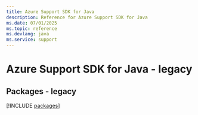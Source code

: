 ```yaml
---
title: Azure Support SDK for Java
description: Reference for Azure Support SDK for Java
ms.date: 07/01/2025
ms.topic: reference
ms.devlang: java
ms.service: support
---
```

# Azure Support SDK for Java - legacy
## Packages - legacy
[!INCLUDE [packages](support-index.md)]